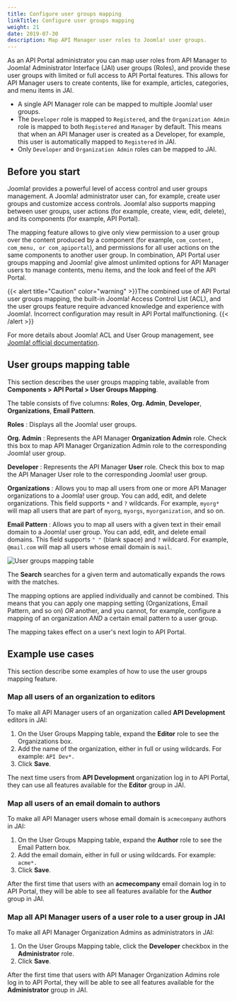 ```yaml
---
title: Configure user groups mapping
linkTitle: Configure user groups mapping
weight: 21
date: 2019-07-30
description: Map API Manager user roles to Joomla! user groups.
---
```


As an API Portal administrator you can map user roles from API Manager to Joomla! Administrator Interface (JAI) user groups (Roles), and provide these user groups with limited or full access to API Portal features. This allows for API Manager users to create contents, like for example, articles, categories, and menu items in JAI.

* A single API Manager role can be mapped to multiple Joomla! user groups.
* The `Developer` role is mapped to `Registered`, and the `Organization Admin` role is mapped to both `Registered` and `Manager` by default. This means that when an API Manager user is created as a Developer, for example, this user is automatically mapped to `Registered` in JAI.
* Only `Developer` and `Organization Admin` roles can be mapped to JAI.

## Before you start

Joomla! provides a powerful level of access control and user groups management. A Joomla! administrator user can, for example, create user groups and customize access controls. Joomla! also supports mapping between user groups, user actions (for example, create, view, edit, delete), and its components (for example, API Portal).

The mapping feature allows to give only view permission to a user group over the content produced by a component (for example, `com_content, com_menu, or com_apiportal`), and permissions for all user actions on the same components to another user group. In combination, API Portal user groups mapping and Joomla! give almost unlimited options for API Manager users to manage contents, menu items, and the look and feel of the API Portal.

{{< alert title="Caution" color="warning" >}}The combined use of API Portal user groups mapping, the built-in Joomla! Access Control List (ACL), and the user groups feature require advanced knowledge and experience with Joomla!. Incorrect configuration may result in API Portal malfunctioning. {{< /alert >}}

For more details about Joomla! ACL and User Group management, see [Joomla! official documentation](https://docs.joomla.org/Special:MyLanguage/J3.x:Access_Control_List_Tutorial).

## User groups mapping table

This section describes the user groups mapping table, available from **Components > API Portal > User Groups Mapping**.

The table consists of five columns: **Roles**, **Org. Admin**, **Developer**, **Organizations**, **Email Pattern**.

**Roles**
: Displays all the Joomla! user groups.

**Org. Admin**
: Represents the API Manager **Organization Admin** role. Check this box to map API Manager Organization Admin role to the corresponding Joomla! user group.

**Developer**
: Represents the API Manager **User** role. Check this box to map the API Manager User role to the corresponding Joomla! user group.

**Organizations**
: Allows you to map all users from one or more API Manager organizations to a Joomla! user group. You can add, edit, and delete organizations. This field supports `*` and `?` wildcards. For example, `myorg*` will map all users that are part of `myorg`, `myorgs`, `myorganization`, and so on.

**Email Pattern**
: Allows you to map all users with a given text in their email domain to a Joomla! user group. You can add, edit, and delete email domains. This field supports `" "` (blank space) and `?` wildcard. For example, `@mail.com` will map all users whose email domain is `mail`.

![User groups mapping table](/Images/APIPortal/role_mapping_expanded.png)

The **Search** searches for a given term and automatically expands the rows with the matches.

The mapping options are applied individually and cannot be combined. This means that you can apply one mapping setting (Organizations, Email Pattern, and so on) *OR* another, and you cannot, for example, configure a mapping of an organization *AND* a certain email pattern to a user group.  

The mapping takes effect on a user's next login to API Portal.

## Example use cases

This section describe some examples of how to use the user groups mapping feature.

### Map all users of an organization to editors

To make all API Manager users of an organization called **API Development** editors in JAI:

1. On the User Groups Mapping table, expand the **Editor** role to see the Organizations box.
2. Add the name of the organization, either in full or using wildcards. For example: `API Dev*.`
3. Click **Save**.

The next time users from **API Development** organization log in to API Portal, they can use all features available for the **Editor** group in JAI.

### Map all users of an email domain to authors

To make all API Manager users whose email domain is `acmecompany` authors in JAI:

1. On the User Groups Mapping table, expand the **Author** role to see the Email Pattern box.
2. Add the email domain, either in full or using wildcards. For example: `acme*.`
3. Click **Save**.

After the first time that users with an **acmecompany** email domain log in to API Portal, they will be able to see all features available for the **Author** group in JAI.

### Map all API Manager users of a user role to a user group in JAI

To make all API Manager Organization Admins as administrators in JAI:

1. On the User Groups Mapping table, click the **Developer** checkbox in the **Administrator** role.
2. Click **Save**.

After the first time that users with API Manager Organization Admins role log in to API Portal, they will be able to see all features available for the **Administrator** group in JAI.
